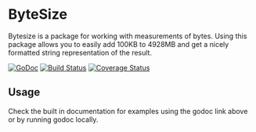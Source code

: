 ByteSize
========

Bytesize is a package for working with measurements of bytes. Using this package
allows you to easily add 100KB to 4928MB and get a nicely formatted string
representation of the result.

[![GoDoc](http://godoc.org/github.com/inhies/go-bytesize?status.png)](http://godoc.org/github.com/MalteJ/go-bytesize)
[![Build Status](https://travis-ci.org/inhies/go-bytesize.png)](https://travis-ci.org/MalteJ/go-bytesize)
[![Coverage Status](https://coveralls.io/repos/inhies/go-bytesize/badge.svg?branch=master&service=github)](https://coveralls.io/github/MalteJ/go-bytesize?branch=master)

Usage
-----

Check the built in documentation for examples using the godoc link above or by
running godoc locally. 
